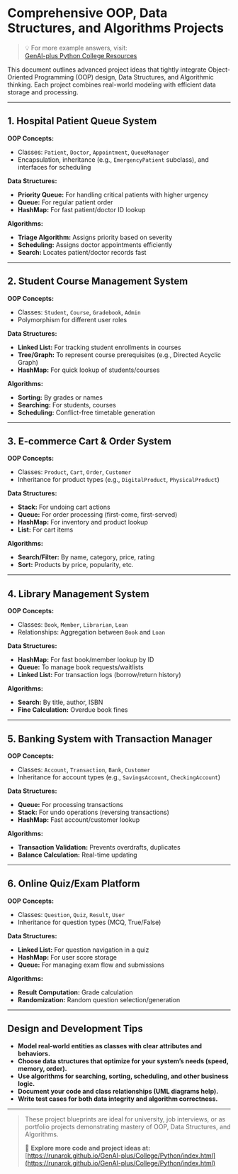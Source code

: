 # Comprehensive OOP, Data Structures, and Algorithms Projects

> 💡 For more example  answers, visit:  
> [GenAI-plus Python College Resources](https://runarok.github.io/GenAI-plus/College/Python/index.html)

This document outlines advanced project ideas that tightly integrate Object-Oriented Programming (OOP) design, Data Structures, and Algorithmic thinking. Each project combines real-world modeling with efficient data storage and processing.

---

## 1. **Hospital Patient Queue System**

**OOP Concepts:**
- Classes: `Patient`, `Doctor`, `Appointment`, `QueueManager`
- Encapsulation, inheritance (e.g., `EmergencyPatient` subclass), and interfaces for scheduling

**Data Structures:**
- **Priority Queue:** For handling critical patients with higher urgency
- **Queue:** For regular patient order
- **HashMap:** For fast patient/doctor ID lookup

**Algorithms:**
- **Triage Algorithm:** Assigns priority based on severity
- **Scheduling:** Assigns doctor appointments efficiently
- **Search:** Locates patient/doctor records fast

---

## 2. **Student Course Management System**

**OOP Concepts:**
- Classes: `Student`, `Course`, `Gradebook`, `Admin`
- Polymorphism for different user roles

**Data Structures:**
- **Linked List:** For tracking student enrollments in courses
- **Tree/Graph:** To represent course prerequisites (e.g., Directed Acyclic Graph)
- **HashMap:** For quick lookup of students/courses

**Algorithms:**
- **Sorting:** By grades or names
- **Searching:** For students, courses
- **Scheduling:** Conflict-free timetable generation

---

## 3. **E-commerce Cart & Order System**

**OOP Concepts:**
- Classes: `Product`, `Cart`, `Order`, `Customer`
- Inheritance for product types (e.g., `DigitalProduct`, `PhysicalProduct`)

**Data Structures:**
- **Stack:** For undoing cart actions
- **Queue:** For order processing (first-come, first-served)
- **HashMap:** For inventory and product lookup
- **List:** For cart items

**Algorithms:**
- **Search/Filter:** By name, category, price, rating
- **Sort:** Products by price, popularity, etc.

---

## 4. **Library Management System**

**OOP Concepts:**
- Classes: `Book`, `Member`, `Librarian`, `Loan`
- Relationships: Aggregation between `Book` and `Loan`

**Data Structures:**
- **HashMap:** For fast book/member lookup by ID
- **Queue:** To manage book requests/waitlists
- **Linked List:** For transaction logs (borrow/return history)

**Algorithms:**
- **Search:** By title, author, ISBN
- **Fine Calculation:** Overdue book fines

---

## 5. **Banking System with Transaction Manager**

**OOP Concepts:**
- Classes: `Account`, `Transaction`, `Bank`, `Customer`
- Inheritance for account types (e.g., `SavingsAccount`, `CheckingAccount`)

**Data Structures:**
- **Queue:** For processing transactions
- **Stack:** For undo operations (reversing transactions)
- **HashMap:** Fast account/customer lookup

**Algorithms:**
- **Transaction Validation:** Prevents overdrafts, duplicates
- **Balance Calculation:** Real-time updating

---

## 6. **Online Quiz/Exam Platform**

**OOP Concepts:**
- Classes: `Question`, `Quiz`, `Result`, `User`
- Inheritance for question types (MCQ, True/False)

**Data Structures:**
- **Linked List:** For question navigation in a quiz
- **HashMap:** For user score storage
- **Queue:** For managing exam flow and submissions

**Algorithms:**
- **Result Computation:** Grade calculation
- **Randomization:** Random question selection/generation

---

## **Design and Development Tips**

- **Model real-world entities as classes with clear attributes and behaviors.**
- **Choose data structures that optimize for your system’s needs (speed, memory, order).**
- **Use algorithms for searching, sorting, scheduling, and other business logic.**
- **Document your code and class relationships (UML diagrams help).**
- **Write test cases for both data integrity and algorithm correctness.**

---

> These project blueprints are ideal for university, job interviews, or as portfolio projects demonstrating mastery of OOP, Data Structures, and Algorithms.
>  
> 🔗 **Explore more code and project ideas at:**  
> [https://runarok.github.io/GenAI-plus/College/Python/index.html](https://runarok.github.io/GenAI-plus/College/Python/index.html)